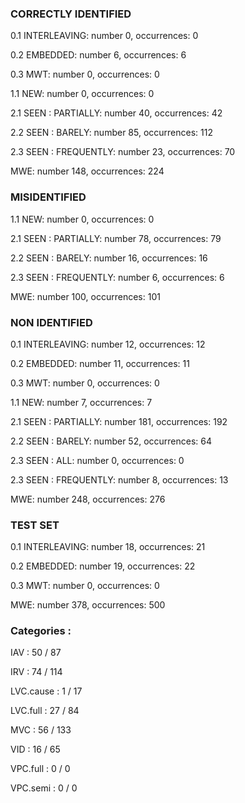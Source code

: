 ### CORRECTLY IDENTIFIED

0.1 INTERLEAVING: number 0, occurrences: 0

0.2 EMBEDDED: number 6, occurrences: 6

0.3 MWT: number 0, occurrences: 0

1.1 NEW: number 0, occurrences: 0

2.1 SEEN : PARTIALLY: number 40, occurrences: 42

2.2 SEEN : BARELY: number 85, occurrences: 112

2.3 SEEN : FREQUENTLY: number 23, occurrences: 70

MWE: number 148, occurrences: 224

### MISIDENTIFIED

1.1 NEW: number 0, occurrences: 0

2.1 SEEN : PARTIALLY: number 78, occurrences: 79

2.2 SEEN : BARELY: number 16, occurrences: 16

2.3 SEEN : FREQUENTLY: number 6, occurrences: 6

MWE: number 100, occurrences: 101

### NON IDENTIFIED

0.1 INTERLEAVING: number 12, occurrences: 12

0.2 EMBEDDED: number 11, occurrences: 11

0.3 MWT: number 0, occurrences: 0

1.1 NEW: number 7, occurrences: 7

2.1 SEEN : PARTIALLY: number 181, occurrences: 192

2.2 SEEN : BARELY: number 52, occurrences: 64

2.3 SEEN : ALL: number 0, occurrences: 0

2.3 SEEN : FREQUENTLY: number 8, occurrences: 13

MWE: number 248, occurrences: 276

### TEST SET

0.1 INTERLEAVING: number 18, occurrences: 21

0.2 EMBEDDED: number 19, occurrences: 22

0.3 MWT: number 0, occurrences: 0

MWE: number 378, occurrences: 500

### Categories : 

IAV		 : 50 / 87 

IRV		 : 74 / 114 

LVC.cause		 : 1 / 17 

LVC.full		 : 27 / 84 

MVC		 : 56 / 133 

VID		 : 16 / 65 

VPC.full		 : 0 / 0 

VPC.semi		 : 0 / 0 

